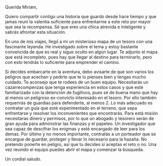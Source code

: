 Querida Miriam,

Quiero compartir contigo una historia que guardo desde hace tiempo y que jamas reuní la valentía suficiente para enfrentarme a este reto por mayor que sea la recompensa. Sé que eres una chica atrevida e inteligente y sabrás afrontar esta situación.

En uno de mis viajes, llegó a mi un misterioso mapa de un tesoro con una fascinante leyenda.
He investigado sobre el tema y estoy bastante convencida de que es real y sigue oculto en algún lugar. Te adjunto el mapa que está incompleto, pues hay que llegar al destino para terminarlo, pero con esto tendrás lo suficiente para emprender el camino.

Si decides embarcarte en la aventura, debo avisarte de que son varios los peligros que acechan y pedirte que te lo pienses bien y tengas mucho cuidado. Te aconsejo que te rodees de un buen equipo. Necesitarás un cazarrecompenzas que tenga experiencia en estos casos y que esté familiarizado con la detención de fugitivos, pues sé de buena mano que hay al menos un peligroso ex-convicto interesado en el tesoro. Por ello también requerirás de guardias para defenderte, al menos 2. Lo más adecuado es contratar un guía que esté experimentado en el terreno, que sepa enfrentarse y resolver los inconvenientes que encontrarás. Para está misión necesitaras dinero y permisos, por lo que un abogado y tesorero serán de gran ayuda para administrar las finanzas y el papeleo. Un investigador que sea capaz de descifrar los enigmas y esté encargado de leer para los demas. Por último y no menos importante, contratás a un porteador que se encargue de guardar, proteger y llevar lo necesario para la hazaña.
No pretendo ponerte en peligro, así que tu decides si aceptas el reto o no. Una vez reunido el equipo puedes abrir el mapa y comenzar la búsqueda. 

Un cordial saludo. 
